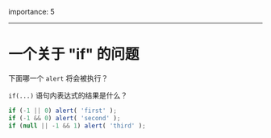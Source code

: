 importance: 5

---

# 一个关于 "if" 的问题

下面哪一个 `alert` 将会被执行？

`if(...)` 语句内表达式的结果是什么？

```js
if (-1 || 0) alert( 'first' );
if (-1 && 0) alert( 'second' );
if (null || -1 && 1) alert( 'third' );
```

